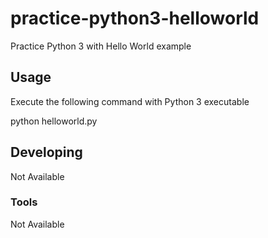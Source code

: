 # practice-python3-helloworld

Practice Python 3 with Hello World example

## Usage

Execute the following command with Python 3 executable

python helloworld.py

## Developing

Not Available

### Tools

Not Available
